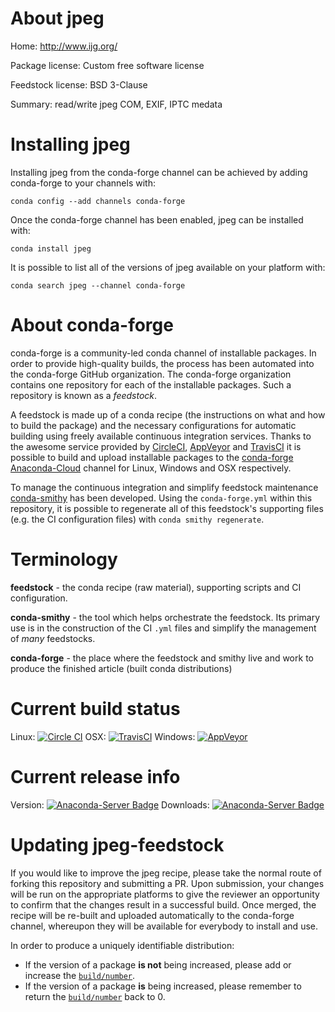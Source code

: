 About jpeg
==========

Home: http://www.ijg.org/

Package license: Custom free software license

Feedstock license: BSD 3-Clause

Summary: read/write jpeg COM, EXIF, IPTC medata



Installing jpeg
===============

Installing jpeg from the conda-forge channel can be achieved by adding conda-forge to your channels with:

```
conda config --add channels conda-forge
```

Once the conda-forge channel has been enabled, jpeg can be installed with:

```
conda install jpeg
```

It is possible to list all of the versions of jpeg available on your platform with:

```
conda search jpeg --channel conda-forge
```


About conda-forge
=================

conda-forge is a community-led conda channel of installable packages.
In order to provide high-quality builds, the process has been automated into the
conda-forge GitHub organization. The conda-forge organization contains one repository 
for each of the installable packages. Such a repository is known as a *feedstock*.

A feedstock is made up of a conda recipe (the instructions on what and how to build
the package) and the necessary configurations for automatic building using freely
available continuous integration services. Thanks to the awesome service provided by
[CircleCI](https://circleci.com/), [AppVeyor](http://www.appveyor.com/)
and [TravisCI](https://travis-ci.org/) it is possible to build and upload installable
packages to the [conda-forge](https://anaconda.org/conda-forge)
[Anaconda-Cloud](http://docs.anaconda.org/) channel for Linux, Windows and OSX respectively.

To manage the continuous integration and simplify feedstock maintenance
[conda-smithy](http://github.com/conda-forge/conda-smithy) has been developed.
Using the ``conda-forge.yml`` within this repository, it is possible to regenerate all of
this feedstock's supporting files (e.g. the CI configuration files) with ``conda smithy regenerate``.


Terminology
===========

**feedstock** - the conda recipe (raw material), supporting scripts and CI configuration.

**conda-smithy** - the tool which helps orchestrate the feedstock.
                   Its primary use is in the construction of the CI ``.yml`` files
                   and simplify the management of *many* feedstocks.

**conda-forge** - the place where the feedstock and smithy live and work to
                  produce the finished article (built conda distributions)

Current build status
====================

Linux: [![Circle CI](https://circleci.com/gh/conda-forge/jpeg-feedstock.svg?style=svg)](https://circleci.com/gh/conda-forge/jpeg-feedstock)
OSX: [![TravisCI](https://travis-ci.org/conda-forge/jpeg-feedstock.svg?branch=master)](https://travis-ci.org/conda-forge/jpeg-feedstock) 
Windows: [![AppVeyor](https://ci.appveyor.com/api/projects/status/github/conda-forge/jpeg-feedstock?svg=True)](https://ci.appveyor.com/project/conda-forge/jpeg-feedstock/branch/master)

Current release info
====================
Version: [![Anaconda-Server Badge](https://anaconda.org/conda-forge/jpeg/badges/version.svg)](https://anaconda.org/conda-forge/jpeg)
Downloads: [![Anaconda-Server Badge](https://anaconda.org/conda-forge/jpeg/badges/downloads.svg)](https://anaconda.org/conda-forge/jpeg)


Updating jpeg-feedstock
=======================

If you would like to improve the jpeg recipe, please take the normal
route of forking this repository and submitting a PR. Upon submission, your changes will
be run on the appropriate platforms to give the reviewer an opportunity to confirm that the
changes result in a successful build. Once merged, the recipe will be re-built and uploaded
automatically to the conda-forge channel, whereupon they will be available for everybody to
install and use.

In order to produce a uniquely identifiable distribution:
 * If the version of a package **is not** being increased, please add or increase
   the [``build/number``](http://conda.pydata.org/docs/building/meta-yaml.html#build-number-and-string). 
 * If the version of a package **is** being increased, please remember to return
   the [``build/number``](http://conda.pydata.org/docs/building/meta-yaml.html#build-number-and-string)
   back to 0.
